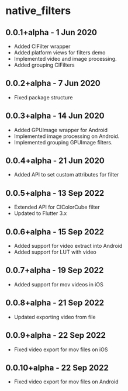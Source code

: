 # native_filters

## 0.0.1+alpha - 1 Jun 2020

* Added CIFilter wrapper 
* Added platform views for filters demo
* Implemented video and image processing.
* Added grouping CIFilters

## 0.0.2+alpha - 7 Jun 2020

* Fixed package structure

## 0.0.3+alpha - 14 Jun 2020

* Added GPUImage wrapper for Android
* Implemented image processing on Android.
* Implemented grouping GPUImage filters.

## 0.0.4+alpha - 21 Jun 2020

* Added API to set custom attributes for filter

## 0.0.5+alpha - 13 Sep 2022

* Extended API for CIColorCube filter
* Updated to Flutter 3.x 

## 0.0.6+alpha - 15 Sep 2022

* Added support for video extract into Android
* Added support for LUT with video

## 0.0.7+alpha - 19 Sep 2022

* Added support for mov videos in iOS

## 0.0.8+alpha - 21 Sep 2022

* Updated exporting video from file

## 0.0.9+alpha - 22 Sep 2022

* Fixed video export for mov files on iOS

## 0.0.10+alpha - 22 Sep 2022

* Fixed video export for mov files on Android
